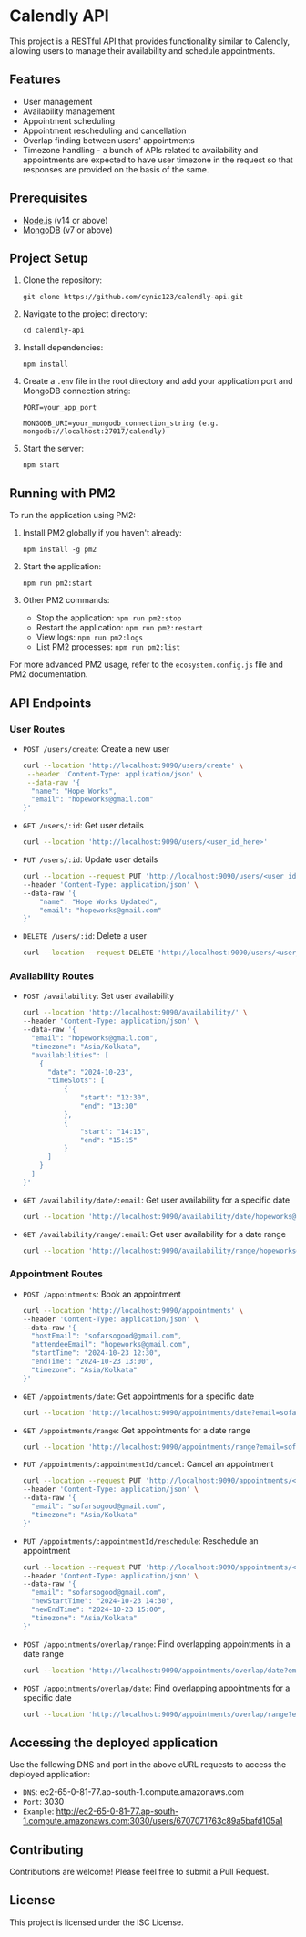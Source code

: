 # Calendly API

This project is a RESTful API that provides functionality similar to Calendly, allowing users to manage their availability and schedule appointments.

## Features

- User management
- Availability management
- Appointment scheduling
- Appointment rescheduling and cancellation
- Overlap finding between users' appointments
- Timezone handling - a bunch of APIs related to availability and appointments are expected to have user timezone in the request so that responses are provided on the basis of the same. 

## Prerequisites

- [Node.js](https://nodejs.org/) (v14 or above)
- [MongoDB](https://www.mongodb.com/) (v7 or above)

## Project Setup
1. Clone the repository:
   ```
   git clone https://github.com/cynic123/calendly-api.git
   ```

2. Navigate to the project directory:
   ```
   cd calendly-api
   ```

3. Install dependencies:
   ```
   npm install
   ```

4. Create a `.env` file in the root directory and add your application port and MongoDB connection string:
   ```
   PORT=your_app_port
   ```

   ```
   MONGODB_URI=your_mongodb_connection_string (e.g. mongodb://localhost:27017/calendly)
   ```

5. Start the server:
   ```
   npm start
   ```
## Running with PM2

To run the application using PM2:

1. Install PM2 globally if you haven't already:
   ```
   npm install -g pm2
   ```

2. Start the application:
   ```
   npm run pm2:start
   ```

3. Other PM2 commands:
   - Stop the application: `npm run pm2:stop`
   - Restart the application: `npm run pm2:restart`
   - View logs: `npm run pm2:logs`
   - List PM2 processes: `npm run pm2:list`

For more advanced PM2 usage, refer to the `ecosystem.config.js` file and PM2 documentation.

## API Endpoints

### User Routes

- `POST /users/create`: Create a new user
  ```bash
  curl --location 'http://localhost:9090/users/create' \
   --header 'Content-Type: application/json' \
   --data-raw '{
    "name": "Hope Works",
    "email": "hopeworks@gmail.com"
  }'
  ```
- `GET /users/:id`: Get user details
  ```bash
  curl --location 'http://localhost:9090/users/<user_id_here>'
  ```
- `PUT /users/:id`: Update user details
  ```bash
  curl --location --request PUT 'http://localhost:9090/users/<user_id_here>' \
  --header 'Content-Type: application/json' \
  --data-raw '{
      "name": "Hope Works Updated",
      "email": "hopeworks@gmail.com"
  }'
  ```
- `DELETE /users/:id`: Delete a user
  ```bash
  curl --location --request DELETE 'http://localhost:9090/users/<user_id_here>'
  ```

### Availability Routes

- `POST /availability`: Set user availability
  ```bash
  curl --location 'http://localhost:9090/availability/' \
  --header 'Content-Type: application/json' \
  --data-raw '{
    "email": "hopeworks@gmail.com",
    "timezone": "Asia/Kolkata",
    "availabilities": [
      {
        "date": "2024-10-23",
        "timeSlots": [
            {
                "start": "12:30",
                "end": "13:30"
            },
            {
                "start": "14:15",
                "end": "15:15"
            }
        ]
      }
    ]
  }'
  ```
- `GET /availability/date/:email`: Get user availability for a specific date
  ```bash
  curl --location 'http://localhost:9090/availability/date/hopeworks@gmail.com?date=2024-10-23&timezone=Asia%2FKolkata'
  ```
- `GET /availability/range/:email`: Get user availability for a date range
  ```bash
  curl --location 'http://localhost:9090/availability/range/hopeworks@gmail.com?startDate=2024-10-15&endDate=2024-10-25&timezone=Asia%2FKolkata'
  ```

### Appointment Routes

- `POST /appointments`: Book an appointment
  ```bash
  curl --location 'http://localhost:9090/appointments' \
  --header 'Content-Type: application/json' \
  --data-raw '{
    "hostEmail": "sofarsogood@gmail.com",
    "attendeeEmail": "hopeworks@gmail.com",
    "startTime": "2024-10-23 12:30",
    "endTime": "2024-10-23 13:00",
    "timezone": "Asia/Kolkata"
  }'
  ```
- `GET /appointments/date`: Get appointments for a specific date
  ```bash
  curl --location 'http://localhost:9090/appointments/date?email=sofarsogood%40gmail.com&date=2024-10-23&timezone=Asia%2FKolkata'
  ```
- `GET /appointments/range`: Get appointments for a date range
  ```bash
  curl --location 'http://localhost:9090/appointments/range?email=sofarsogood%40gmail.com&startDate=2024-10-15&endDate=2024-10-25&timezone=Asia%2FKolkata'
  ```
- `PUT /appointments/:appointmentId/cancel`: Cancel an appointment
  ```bash
  curl --location --request PUT 'http://localhost:9090/appointments/<appointment_id_here>/cancel' \
  --header 'Content-Type: application/json' \
  --data-raw '{
    "email": "sofarsogood@gmail.com",
    "timezone": "Asia/Kolkata"
  }'
  ```
- `PUT /appointments/:appointmentId/reschedule`: Reschedule an appointment
  ```bash
  curl --location --request PUT 'http://localhost:9090/appointments/<appointment_id_here>/reschedule' \
  --header 'Content-Type: application/json' \
  --data-raw '{
    "email": "sofarsogood@gmail.com",
    "newStartTime": "2024-10-23 14:30",
    "newEndTime": "2024-10-23 15:00",
    "timezone": "Asia/Kolkata"
  }'
  ```
- `POST /appointments/overlap/range`: Find overlapping appointments in a date range
  ```bash
  curl --location 'http://localhost:9090/appointments/overlap/date?email1=sofarsogood%40gmail.com&email2=hopeitisworking%40gmail.com&date=2024-10-23&timezone=Asia%2FKolkata'
  ```
- `POST /appointments/overlap/date`: Find overlapping appointments for a specific date
  ```bash
  curl --location 'http://localhost:9090/appointments/overlap/range?email1=sofarsogood%40gmail.com&email2=hopeitisworking%40gmail.com&startDate=2024-10-15&endDate=2024-10-31&timezone=Asia%2FKolkata'
  ```
## Accessing the deployed application
Use the following DNS and port in the above cURL requests to access the deployed application:
- `DNS`: ec2-65-0-81-77.ap-south-1.compute.amazonaws.com
- `Port`: 3030
- `Example`: http://ec2-65-0-81-77.ap-south-1.compute.amazonaws.com:3030/users/6707071763c89a5bafd105a1

## Contributing

Contributions are welcome! Please feel free to submit a Pull Request.

## License

This project is licensed under the ISC License.


